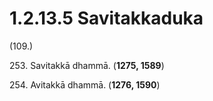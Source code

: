 

# 1.2.13.5 Savitakkaduka





(109.)

253\. Savitakkā dhammā. (**1275, 1589**)

254\. Avitakkā dhammā. (**1276, 1590**)



